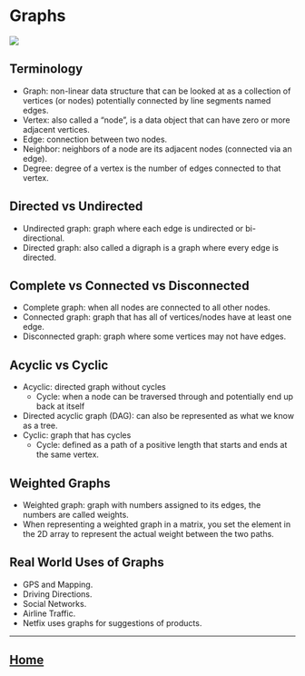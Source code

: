 # Graphs

<img src ="https://cdn.educba.com/academy/wp-content/uploads/2020/01/Types-of-Graph-in-Data-Structure.png">

## Terminology


* Graph: non-linear data structure that can be looked at as a collection of vertices (or nodes) potentially connected by line segments named edges.
* Vertex: also called a “node”, is a data object that can have zero or more adjacent vertices.
* Edge: connection between two nodes.
* Neighbor: neighbors of a node are its adjacent nodes (connected via an edge).
* Degree: degree of a vertex is the number of edges connected to that vertex.


## Directed vs Undirected
* Undirected graph: graph where each edge is undirected or bi-directional.
* Directed graph: also called a digraph is a graph where every edge is directed.


## Complete vs Connected vs Disconnected
* Complete graph: when all nodes are connected to all other nodes.
* Connected graph: graph that has all of vertices/nodes have at least one edge.
* Disconnected graph: graph where some vertices may not have edges.

## Acyclic vs Cyclic
* Acyclic: directed graph without cycles
  * Cycle: when a node can be traversed through and potentially end up back at itself
* Directed acyclic graph (DAG): can also be represented as what we know as a tree.
* Cyclic: graph that has cycles
  * Cycle: defined as a path of a positive length that starts and ends at the same vertex.

## Weighted Graphs
* Weighted graph: graph with numbers assigned to its edges, the numbers are called weights.
* When representing a weighted graph in a matrix, you set the element in the 2D array to represent the actual weight between the two paths.

## Real World Uses of Graphs
* GPS and Mapping.
* Driving Directions.
* Social Networks.
* Airline Traffic.
* Netfix uses graphs for suggestions of products.


*****************************************************************

## [ Home ](https://reem-alqurm.github.io/ReadingNotes/)